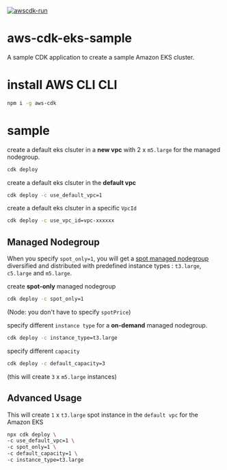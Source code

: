 [![awscdk-run](https://img.shields.io/badge/Deploy%20with-AWSCDK.RUN-blue)](https://awscdk.run)
# aws-cdk-eks-sample

A sample CDK application to create a sample Amazon EKS cluster.

# install AWS CLI CLI

```sh
npm i -g aws-cdk
```

# sample

create a default eks clsuter in a **new vpc** with 2 x `m5.large` for the managed nodegroup.
```sh
cdk deploy
```

create a default eks clsuter in the **default vpc**

```sh
cdk deploy -c use_default_vpc=1
```

create a default eks clsuter in a specific `VpcId`
```sh
cdk deploy -c use_vpc_id=vpc-xxxxxx
```

## Managed Nodegroup

When you specify `spot_only=1`, you will get a [spot managed nodegroup](https://aws.amazon.com/tw/blogs/containers/amazon-eks-now-supports-provisioning-and-managing-ec2-spot-instances-in-managed-node-groups/) diversified and distributed with predefined instance types : `t3.large`, `c5.large` and `m5.large`.

create **spot-only** managed nodegroup
```sh
cdk deploy -c spot_only=1
```
(Node: you don't have to specify `spotPrice`)

specify different `instance type` for a **on-demand** managed nodegroup.
```sh
cdk deploy -c instance_type=t3.large
```

specify different `capacity`
```sh
cdk deploy -c default_capacity=3
```
(this will create `3` x `m5.large` instances)

## Advanced Usage

This will create `1` x `t3.large` spot instance in the `default vpc` for the Amazon EKS
```sh
npx cdk deploy \
-c use_default_vpc=1 \
-c spot_only=1 \
-c default_capacity=1 \
-c instance_type=t3.large
```
